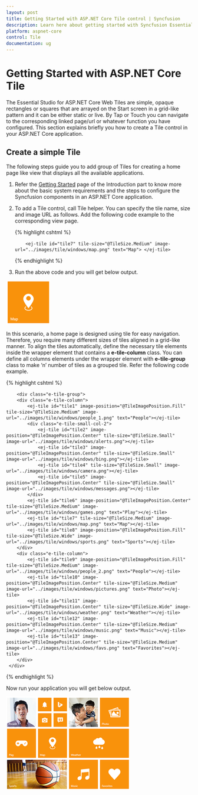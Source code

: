 ```yaml
---
layout: post
title: Getting Started with ASP.NET Core Tile control | Syncfusion
description: Learn here about getting started with Syncfusion Essential Studio ASP.NET Core Tile control, its elements, and more.
platform: aspnet-core
control: Tile
documentation: ug
---
```


# Getting Started with ASP.NET Core Tile

The Essential Studio for ASP.NET Core Web Tiles are simple, opaque rectangles or squares that are arrayed on the Start screen in a grid-like pattern and it can be either static or live. By Tap or Touch you can navigate to the corresponding linked page/url or whatever function you have configured.
This section explains briefly you how to create a Tile control in your ASP.NET Core application.

## Create a simple Tile

The following steps guide you to add group of Tiles for creating a home page like view that displays all the available applications.

1.	Refer the [Getting Started]( https://help.syncfusion.com/aspnet-core/gettingstarted/getting-started-1-1-0 ) page of the Introduction part to know more about the basic system requirements and the steps to configure the Syncfusion components in an ASP.NET Core application.
2.	To add a Tile control, call Tile helper. You can specify the tile name, size and image URL as follows. Add the following code example to the corresponding view page.

    {% highlight cshtml %}
            
            <ej-tile id="tile7" tile-size="@TileSize.Medium" image-url="../images/tile/windows/map.png" text="Map"> </ej-tile>
            
    {% endhighlight %}

3.	Run the above code and you will get below output.

![Getting-Started_images](Getting-Started_Images/map.png)

In this scenario, a home page is designed using tile for easy navigation. Therefore, you require many different sizes of tiles aligned in a grid-like manner. To align the tiles automatically, define the necessary tile elements inside the wrapper element that contains a **e-tile-column** class. You can define all columns elements under the wrapper element with **e-tile-group** class to make ‘n’ number of tiles as a grouped tile.
Refer the following code example.

 {% highlight cshtml %}

        <div class="e-tile-group">
        <div class="e-tile-column">
            <ej-tile id="tile1" image-position="@TileImagePosition.Fill" tile-size="@TileSize.Medium" image-url="../images/tile/windows/people_1.png" text="People"></ej-tile>
            <div class="e-tile-small-col-2">
                <ej-tile id="tile2" image-position="@TileImagePosition.Center" tile-size="@TileSize.Small" image-url="../images/tile/windows/alerts.png"></ej-tile>
                <ej-tile id="tile3" image-position="@TileImagePosition.Center" tile-size="@TileSize.Small" image-url="../images/tile/windows/bing.png"></ej-tile>
                <ej-tile id="tile4" tile-size="@TileSize.Small" image-url="../images/tile/windows/camera.png"></ej-tile>
                <ej-tile id="tile5" image-position="@TileImagePosition.Center" tile-size="@TileSize.Small" image-url="../images/tile/windows/messages.png"></ej-tile>                
            </div>
            <ej-tile id="tile6" image-position="@TileImagePosition.Center" tile-size="@TileSize.Medium" image-url="../images/tile/windows/games.png" text="Play"></ej-tile>
            <ej-tile id="tile7" tile-size="@TileSize.Medium" image-url="../images/tile/windows/map.png" text="Map"></ej-tile>
            <ej-tile id="tile8" image-position="@TileImagePosition.Fill" tile-size="@TileSize.Wide" image-url="../images/tile/windows/sports.png" text="Sports"></ej-tile>            
        </div>
        <div class="e-tile-column">
            <ej-tile id="tile9" image-position="@TileImagePosition.Fill" tile-size="@TileSize.Medium" image-url="../images/tile/windows/people_2.png" text="People"></ej-tile>
            <ej-tile id="tile10" image-position="@TileImagePosition.Center" tile-size="@TileSize.Medium" image-url="../images/tile/windows/pictures.png" text="Photo"></ej-tile>
            <ej-tile id="tile11" image-position="@TileImagePosition.Center" tile-size="@TileSize.Wide" image-url="../images/tile/windows/weather.png" text="Weather"></ej-tile>
            <ej-tile id="tile12" image-position="@TileImagePosition.Center" tile-size="@TileSize.Medium" image-url="../images/tile/windows/music.png" text="Music"></ej-tile>
            <ej-tile id="tile13" image-position="@TileImagePosition.Center" tile-size="@TileSize.Medium" image-url="../images/tile/windows/favs.png" text="Favorites"></ej-tile>           
        </div>
     </div>

 {% endhighlight %}

 Now run your application you will get below output.
 
 ![Getting-Started_images](Getting-Started_Images/final.png)